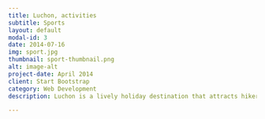 ```yaml
---
title: Luchon, activities
subtitle: Sports
layout: default
modal-id: 3
date: 2014-07-16
img: sport.jpg
thumbnail: sport-thumbnail.png
alt: image-alt
project-date: April 2014
client: Start Bootstrap
category: Web Development
description: Luchon is a lively holiday destination that attracts hikers, spa-goers, skiers, white water sports enthusiasts, mountain-bikers and bicycle tourists throughout the year. 

---
```

